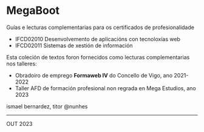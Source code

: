 # MegaBoot

Guías e lecturas complementarias para os certificados de profesionalidade 
- IFCD02010 Desenvolvemento de aplicacións con tecnoloxías web
- IFCD02011 Sistemas de xestión de información

Esta coleción de textos foron fornecidos como lecturas complementarias nos talleres:
- Obradoiro de emprego **Formaweb IV** do Concello de Vigo, ano 2021-2022
- Taller AFD de formación profesional non regrada en Mega Estudios, ano 2023

ismael bernardez, titor
@nunhes

___

OUT 2023

